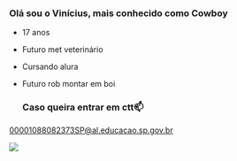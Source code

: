 ### Olá sou o Vinícius, mais conhecido como Cowboy

- 17 anos
- Futuro met veterinário
- Cursando alura
- Futuro rob montar em boi

  ### Caso queira entrar em ctt📫

00001088082373SP@al.educacao.sp.gov.br

![](https://media.tenor.com/mvE4sRSeUXYAAAAM/rodeo-bull.gif)
